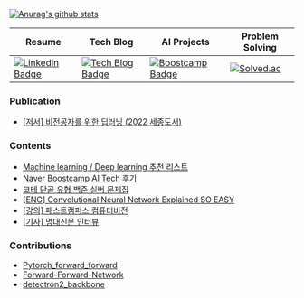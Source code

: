 [![Anurag's github stats](https://github-readme-stats.vercel.app/api?username=philgineer&show_icons=true)](https://github.com/philgineer)

|Resume|Tech Blog|AI Projects|Problem Solving|
|---|---|---|---|
|[![Linkedin Badge](https://img.shields.io/badge/-LinkedIn-blue?style=flat&logo=Linkedin&logoColor=white&link=https://www.linkedin.com/in/philgineer/)](https://www.linkedin.com/in/philgineer/)|[![Tech Blog Badge](http://img.shields.io/badge/국문과공대생-51a9fe?style=flat&logo=blogger&logoColor=white&link=https://philgineer.com/)](https://philgineer.com/)|[![Boostcamp Badge](https://img.shields.io/badge/Boostcamp-238636?style=flat&logo=gitbook&logoColor=white&link=https://philgineer.github.io/)](https://philgineer.github.io/)|[![Solved.ac](http://mazassumnida.wtf/api/mini/generate_badge?boj=yunjh0420)](https://solved.ac/yunjh0420)|

### Publication
- [[저서] 비전공자를 위한 딥러닝 (2022 세종도서)](http://www.yes24.com/Product/Goods/107477798)

### Contents
- [Machine learning / Deep learning 추천 리스트](https://www.philgineer.com/2020/10/awesome-machine-learning.html)
- [Naver Boostcamp AI Tech 후기](https://www.philgineer.com/2021/02/ai-tech.html)
- [코테 단골 유형 백준 실버 문제집](https://www.philgineer.com/2021/11/codingtest-selection.html)
- [[ENG] Convolutional Neural Network Explained SO EASY](https://www.philgineer.com/2021/11/convolutional-neural-network-explained.html)
- [[강의] 패스트캠퍼스 컴퓨터비전](https://www.philgineer.com/2022/05/blog-post.html)
- [[기사] 명대신문 인터뷰](https://news.mju.ac.kr/news/articleView.html?idxno=11273)

### Contributions
- [Pytorch_forward_forward](https://github.com/mohammadpz/pytorch_forward_forward)
- [Forward-Forward-Network](https://github.com/JacksonWuxs/Forward-Forward-Network)
- [detectron2_backbone](https://github.com/sxhxliang/detectron2_backbone)
